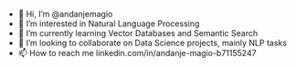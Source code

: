 - 👋 Hi, I’m @andanjemagio
- 👀 I’m interested in Natural Language Processing
- 🌱 I’m currently learning Vector Databases and Semantic Search
- 💞️ I’m looking to collaborate on Data Science projects, mainly NLP tasks
- 📫 How to reach me linkedin.com/in/andanje-magio-b71155247
